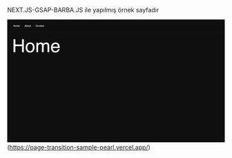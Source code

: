 NEXT.JS-GSAP-BARBA.JS ile yapılmış örnek sayfadır

![Screenshot](./ss1.png)(https://page-transition-sample-pearl.vercel.app/)